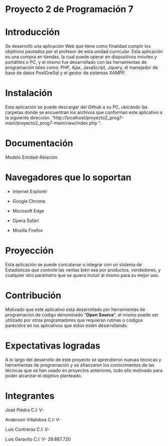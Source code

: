 # Proyecto 2 de Programación 7


# Introducción

Se desarrolló una aplicación Web que tiene como finalidad cumplir los objetivos pautados por el profesor de esta unidad curricular. Esta aplicación es una compra en tiendas, la cual puede operar en dispositivos móviles y portátiles o PC, y el mismo fue desarrollado con las herramientas de programación tales como: PHP, Ajax, JavaScript, Jquery, el manejador de base de datos PostGreSql y el gestor de sistemas XAMPP.

 

# Instalación

Esta aplicación se puede descargar del Github a su PC, ubicando las carpetas donde se encuentran los archivos que conforman este aplicativo a la siguiente dirección. “http://localhost/proyecto2_prog7-main/proyecto2_prog7-main/view/index.php “.

 

# Documentación

Modelo Entidad-Relación

 

# Navegadores que lo soportan

* Internet Explorer

* Google Chrome

* Microsoft Edge

* Opera Safari

* Mozilla Firefox

 

# Proyección

Esta aplicación se puede concatenar o integrar con un sistema de Estadísticas que controle las ventas bien sea por productos, vendedores, y cualquier otro parámetro que se quiera incluir al mismo para su mejor uso.

 

# Contribución

Motivado que este aplicativo está desarrollado por herramientas de programación de código denominado “**Open Source**”, el mismo puede ser utilizado por otros programadores que requieran rutinas o códigos parecidos en los aplicativos que estos estén desarrollando.

 

 

# Expectativas logradas

A lo largo del desarrollo de este proyecto se aprendieron nuevas técnicas y herramientas de programación y se afianzaron los conocimientos de las técnicas que se han usado en proyectos anteriores, todo ello motivado para poder alcanzar el objetivo planteado.

 

# Integrantes

José Piedra C.I: V-

Anderson Villalobos C.I: V-

Luis Contreras C.I: V-

Luis Garavito C.I: V- 29.887.720
